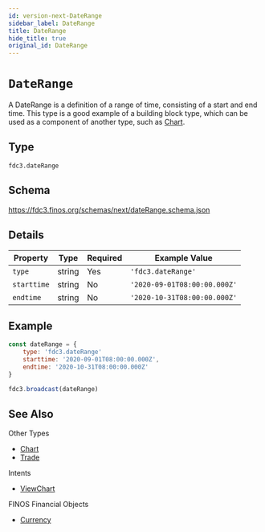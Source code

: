 ```yaml
---
id: version-next-DateRange
sidebar_label: DateRange
title: DateRange
hide_title: true
original_id: DateRange
---
```

# `DateRange`

A DateRange is a definition of a range of time, consisting of a start and end time. This type is a good example of a building block type, which can be used as a component of another type, such as [Chart](Chart).


## Type

`fdc3.dateRange`

## Schema

https://fdc3.finos.org/schemas/next/dateRange.schema.json

## Details

| Property         | Type    | Required | Example Value                   |
|------------------|---------|----------|---------------------------------|
| `type`          | string  | Yes      | `'fdc3.dateRange'`            |
| `starttime`    | string  | No       | `'2020-09-01T08:00:00.000Z'` |
| `endtime`       | string  | No       | `'2020-10-31T08:00:00.000Z'` |

## Example

```js
const dateRange = {
    type: 'fdc3.dateRange'
    starttime: '2020-09-01T08:00:00.000Z',
    endtime: '2020-10-31T08:00:00.000Z'
}

fdc3.broadcast(dateRange)
```

## See Also

Other Types
- [Chart](Chart)
- [Trade](Trade)

Intents
- [ViewChart](../../intents/ref/ViewChart)

FINOS Financial Objects
- [Currency](https://fo.finos.org/docs/objects/daterange)
